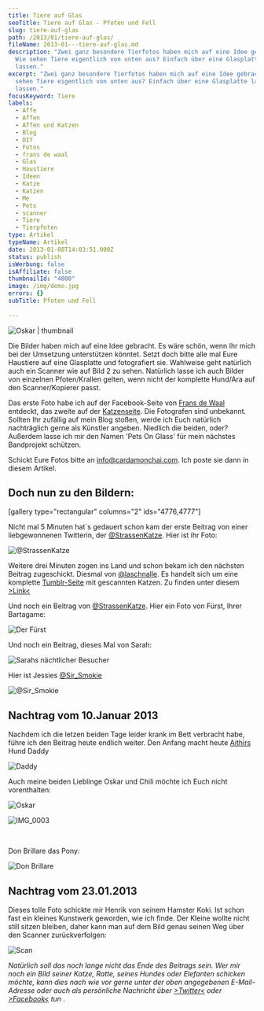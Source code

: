 ```yaml
---
title: Tiere auf Glas
seoTitle: Tiere auf Glas - Pfoten und Fell
slug: tiere-auf-glas
path: /2013/01/tiere-auf-glas/
fileName: 2013-01---tiere-auf-glas.md
description: "Zwei ganz besondere Tierfotos haben mich auf eine Idee gebracht:
  Wie sehen Tiere eigentlich von unten aus? Einfach über eine Glasplatte laufen
  lassen."
excerpt: "Zwei ganz besondere Tierfotos haben mich auf eine Idee gebracht: Wie
  sehen Tiere eigentlich von unten aus? Einfach über eine Glasplatte laufen
  lassen."
focusKeyword: Tiere
labels:
  - Affe
  - Affen
  - Affen und Katzen
  - Blog
  - DIY
  - Fotos
  - frans de waal
  - Glas
  - Haustiere
  - Ideen
  - Katze
  - Katzen
  - Me
  - Pets
  - scanner
  - Tiere
  - Tierpfoten
type: Artikel
typeName: Artikel
date: 2013-01-08T14:03:51.000Z
status: publish
isWerbung: false
isAffiliate: false
thumbnailId: "4800"
image: /img/demo.jpg
errors: {}
subTitle: Pfoten und Fell
  
---
```


![Oskar | thumbnail](http://cardamonchai.com/wp-content/uploads/2013/01/img_0004-150x150.jpeg "Oskar")

Die Bilder haben mich auf eine Idee gebracht. Es wäre schön, wenn Ihr mich bei
der Umsetzung unterstützen könntet. Setzt doch bitte alle mal Eure Haustiere auf
eine Glasplatte und fotografiert sie. Wahlweise geht natürlich auch ein Scanner
wie auf Bild 2 zu sehen. Natürlich lasse ich auch Bilder von einzelnen
Pfoten/Krallen gelten, wenn nicht der komplette Hund/Ara auf den
Scanner/Kopierer passt.

Das erste Foto habe ich auf der Facebook-Seite von
[Frans de Waal](https://www.facebook.com/pages/Frans-de-Waal-Public-Page/99206759699)
entdeckt, das zweite auf der
[Katzenseite](https://www.facebook.com/Katzenfreunde?fref=ts). Die Fotografen
sind unbekannt. Sollten Ihr zufällig auf mein Blog stoßen, werde ich Euch
natürlich nachträglich gerne als Künstler angeben. Niedlich die beiden, oder?
Außerdem lasse ich mir den Namen 'Pets On Glass' für mein nächstes Bandprojekt
schützen.

Schickt Eure Fotos bitte an info@cardamonchai.com. Ich poste sie dann in diesem
Artikel.

## Doch nun zu den Bildern:

[gallery type="rectangular" columns="2" ids="4776,4777"]

Nicht mal 5 Minuten hat´s gedauert schon kam der erste Beitrag von einer
liebgewonnenen Twitterin, der
[@StrassenKatze](https://twitter.com/StrassenKatze). Hier ist ihr Foto:

![@StrassenKatze](http://cardamonchai.com/wp-content/uploads/2013/01/img_20130105_135852-800x1067.jpg "@StrassenKatze")

Weitere drei Minuten zogen ins Land und schon bekam ich den nächsten Beitrag
zugeschickt. Diesmal von [@laschnalle](https://twitter.com/laschnalle). Es
handelt sich um eine komplette [Tumblr-Seite](http://thecatscan.tumblr.com/) mit
gescannten Katzen. Zu finden unter diesem
[&gt;Link&lt;](http://thecatscan.tumblr.com/)

Und noch ein Beitrag von [@StrassenKatze](https://twitter.com/StrassenKatze).
Hier ein Foto von Fürst, Ihrer Bartagame:

![Der Fürst](http://cardamonchai.com/wp-content/uploads/2013/01/img_20130108_152214-800x1067.jpg "Der Fürst")

Und noch ein Beitrag, dieses Mal von Sarah:

![Sarahs nächtlicher Besucher](http://cardamonchai.com/wp-content/uploads/2013/01/image_1357661187707817.jpg "Sarahs nächtlicher Besucher")

Hier ist Jessies [@Sir_Smokie](https://twitter.com/Sir_Smokie)

![@Sir_Smokie ](http://cardamonchai.com/wp-content/uploads/2013/01/img_20130108_162457-800x800.jpg "[@Sir_Smokie](https://twitter.com/Sir_Smokie)")

## Nachtrag vom 10.Januar 2013

Nachdem ich die letzen beiden Tage leider krank im Bett verbracht habe, führe
ich den Beitrag heute endlich weiter. Den Anfang macht heute
[Aithirs](http://aithir.de) Hund Daddy

![Daddy](http://cardamonchai.com/wp-content/uploads/2013/01/img_0008.jpeg "Daddy")

Auch meine beiden Lieblinge Oskar und Chili möchte ich Euch nicht vorenthalten:

![Oskar](http://cardamonchai.com/wp-content/uploads/2013/01/img_0004.jpeg "Oskar")

![IMG_0003](http://cardamonchai.com/wp-content/uploads/2013/01/img_0003.jpeg "Chili")

&nbsp;

Don Brillare das Pony:

![Don Brillare](http://cardamonchai.com/wp-content/uploads/2013/01/img_00021.jpeg "Don Brillare")

## Nachtrag vom 23.01.2013

Dieses tolle Foto schickte mir Henrik von seinem Hamster Koki. Ist schon fast
ein kleines Kunstwerk geworden, wie ich finde. Der Kleine wollte nicht still
sitzen bleiben, daher kann man auf dem Bild genau seinen Weg über den Scanner
zurückverfolgen:

![Scan](http://cardamonchai.com/wp-content/uploads/2013/01/scan-800x1100.jpg "[ ](/wp-content/uploads/2013/01/scan.jpg)  Koki")

_Natürlich soll das noch lange nicht das Ende des Beitrags sein. Wer mir noch
ein Bild seiner Katze, Ratte, seines Hundes oder Elefanten schicken möchte, kann
dies nach wie vor gerne unter der oben angegebenen E-Mail-Adresse oder auch als
persönliche Nachricht über [&gt;Twitter&lt;](https://twitter.com/Anne_Reko) oder
[&gt;Facebook&lt;](https://www.facebook.com/cardamonchai) tun_ .

  